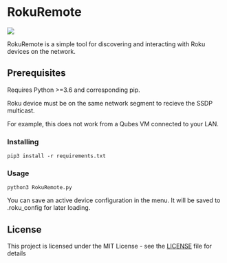 # RokuRemote

![](https://i.imgur.com/hmChJKk.png)

RokuRemote is a simple tool for discovering and interacting with Roku devices on the network.    

## Prerequisites

Requires Python >=3.6 and corresponding pip.

Roku device must be on the same network segment to recieve the SSDP multicast.

For example, this does not work from a Qubes VM connected to your LAN.

### Installing

```
pip3 install -r requirements.txt
```

### Usage

```
python3 RokuRemote.py
```

You can save an active device configuration in the menu. It will be saved to .roku_config for later loading.

## License

This project is licensed under the MIT License - see the [LICENSE](LICENSE) file for details
